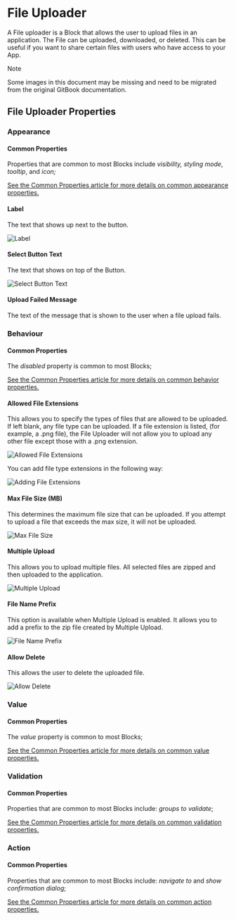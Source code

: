 # File Uploader

A File uploader is a Block that allows the user to upload files in an application. The File can be uploaded, downloaded, or deleted. This can be useful if you want to share certain files with users who have access to your App.&#x20;

> [!NOTE]
> Some images in this document may be missing and need to be migrated from the original GitBook documentation.

## File Uploader Properties

### Appearance

#### Common Properties

Properties that are common to most Blocks include _visibility, styling mode_, _tooltip_, and _icon;_

[See the Common Properties article for more details on common appearance properties.](../common-properties.md#appearance)

#### Label

The text that shows up next to the button.

![Label](../images/image-638.png)

#### Select Button Text

The text that shows on top of the Button.

![Select Button Text](../images/Button.png)

#### Upload Failed Message

The text of the message that is shown to the user when a file upload fails.&#x20;

### Behaviour

#### Common Properties

The _disabled_ property is common to most Blocks;

[See the Common Properties article for more details on common behavior properties.](../common-properties.md#behavior)

#### Allowed File Extensions

This allows you to specify the types of files that are allowed to be uploaded. If left blank, any file type can be uploaded. If a file extension is listed, (for example, a .png file), the File Uploader will not allow you to upload any other file except those with a .png extension.

![Allowed File Extensions](../images/image-527.png)

You can add file type extensions in the following way:

![Adding File Extensions](../images/Allowed-ext-1.gif)

#### Max File Size (MB)

This determines the maximum file size that can be uploaded. If you attempt to upload a file that exceeds the max size, it will not be uploaded.&#x20;

![Max File Size](../images/File-Size.png)

#### Multiple Upload

This allows you to upload multiple files. All selected files are zipped and then uploaded to the application.&#x20;

![Multiple Upload](../images/image-1251.png)

#### File Name Prefix

This option is available when Multiple Upload is enabled. It allows you to add a prefix to the zip file created by Multiple Upload.

![File Name Prefix](../images/image-1220.png)

#### Allow Delete

This allows the user to delete the uploaded file.&#x20;

![Allow Delete](../images/Allow-Delete-2.png)

### Value

#### Common Properties

The _value_ property is common to most Blocks;

[See the Common Properties article for more details on common value properties.](../common-properties.md#behavior-1)

### Validation

#### Common Properties

Properties that are common to most Blocks include: _groups to validate_;

[See the Common Properties article for more details on common validation properties.](../common-properties.md#validation)

### Action

#### Common Properties

Properties that are common to most Blocks include: _navigate to_ and _show confirmation dialog_;

[See the Common Properties article for more details on common action properties.](../common-properties.md#action)
